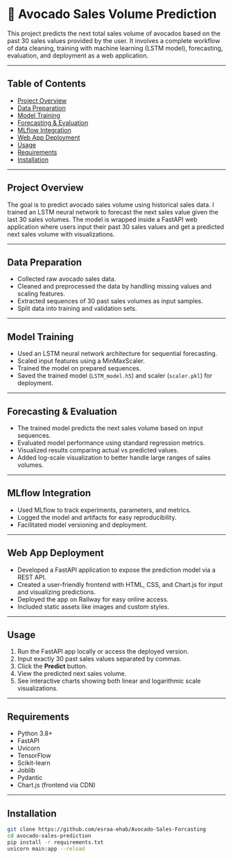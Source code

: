 # 🥑 Avocado Sales Volume Prediction

This project predicts the next total sales volume of avocados based on the past 30 sales values provided by the user. It involves a complete workflow of data cleaning, training with machine learning (LSTM model), forecasting, evaluation, and deployment as a web application.

---

## Table of Contents

- [Project Overview](#project-overview)  
- [Data Preparation](#data-preparation)  
- [Model Training](#model-training)  
- [Forecasting & Evaluation](#forecasting--evaluation)  
- [MLflow Integration](#mlflow-integration)  
- [Web App Deployment](#web-app-deployment)  
- [Usage](#usage)  
- [Requirements](#requirements)  
- [Installation](#installation)
  
---

## Project Overview

The goal is to predict avocado sales volume using historical sales data. I trained an LSTM neural network to forecast the next sales value given the last 30 sales volumes. The model is wrapped inside a FastAPI web application where users input their past 30 sales values and get a predicted next sales volume with visualizations.

---

## Data Preparation

- Collected raw avocado sales data.
- Cleaned and preprocessed the data by handling missing values and scaling features.
- Extracted sequences of 30 past sales volumes as input samples.
- Split data into training and validation sets.

---

## Model Training

- Used an LSTM neural network architecture for sequential forecasting.
- Scaled input features using a MinMaxScaler.
- Trained the model on prepared sequences.
- Saved the trained model (`LSTM_model.h5`) and scaler (`scaler.pkl`) for deployment.

---

## Forecasting & Evaluation

- The trained model predicts the next sales volume based on input sequences.
- Evaluated model performance using standard regression metrics.
- Visualized results comparing actual vs predicted values.
- Added log-scale visualization to better handle large ranges of sales volumes.

---

## MLflow Integration

- Used MLflow to track experiments, parameters, and metrics.
- Logged the model and artifacts for easy reproducibility.
- Facilitated model versioning and deployment.

---

## Web App Deployment

- Developed a FastAPI application to expose the prediction model via a REST API.
- Created a user-friendly frontend with HTML, CSS, and Chart.js for input and visualizing predictions.
- Deployed the app on Railway for easy online access.
- Included static assets like images and custom styles.

---

## Usage

1. Run the FastAPI app locally or access the deployed version.
2. Input exactly 30 past sales values separated by commas.
3. Click the **Predict** button.
4. View the predicted next sales volume.
5. See interactive charts showing both linear and logarithmic scale visualizations.

---

## Requirements

- Python 3.8+
- FastAPI
- Uvicorn
- TensorFlow
- Scikit-learn
- Joblib
- Pydantic
- Chart.js (frontend via CDN)

---

## Installation

```bash
git clone https://github.com/esraa-ehab/Avocado-Sales-Forcasting
cd avocado-sales-prediction
pip install -r requirements.txt
uvicorn main:app --reload
